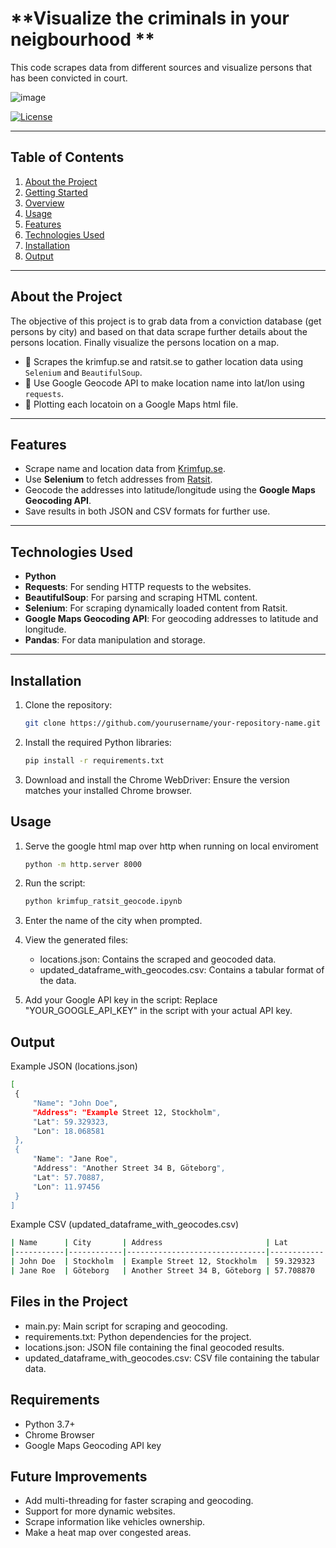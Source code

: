 # **Visualize the criminals in your neigbourhood **

This code scrapes data from different sources and visualize persons that has been convicted in court.

![image](https://github.com/user-attachments/assets/0a22dcb4-b201-45c2-b258-ce461e506ea5)


[![License](https://img.shields.io/badge/license-MIT-blue.svg)](LICENSE)


---

## **Table of Contents**

1. [About the Project](#about-the-project)
2. [Getting Started](#getting-started)
3. [Overview](#overview)
4. [Usage](#usage)
5. [Features](#features)
6. [Technologies Used](#technologies-used)
7. [Installation](#installation)
8. [Output](#output)


---
## **About the Project**

The objective of this project is to grab data from a conviction database (get persons by city) and based on that data scrape further details about the persons location.
Finally visualize the persons location on a map.
- 🛒 Scrapes the krimfup.se and ratsit.se to gather location data using `Selenium` and `BeautifulSoup`.
- 🧠 Use Google Geocode API to make location name into lat/lon using `requests`.
- 📩 Plotting each locatoin on a Google Maps html file.


---

## **Features**
- Scrape name and location data from [Krimfup.se](https://www.krimfup.se/search).
- Use **Selenium** to fetch addresses from [Ratsit](https://www.ratsit.se).
- Geocode the addresses into latitude/longitude using the **Google Maps Geocoding API**.
- Save results in both JSON and CSV formats for further use.

---

## **Technologies Used**
- **Python**
- **Requests**: For sending HTTP requests to the websites.
- **BeautifulSoup**: For parsing and scraping HTML content.
- **Selenium**: For scraping dynamically loaded content from Ratsit.
- **Google Maps Geocoding API**: For geocoding addresses to latitude and longitude.
- **Pandas**: For data manipulation and storage.

---

## **Installation**

1. Clone the repository:
   ```bash
   git clone https://github.com/yourusername/your-repository-name.git
2. Install the required Python libraries:
   ```bash
   pip install -r requirements.txt
3. Download and install the Chrome WebDriver:
   Ensure the version matches your installed Chrome browser.

## Usage
1. Serve the google html map over http when running on local enviroment
    ```bash
    python -m http.server 8000

2. Run the script:
     ```bash
   python krimfup_ratsit_geocode.ipynb

3. Enter the name of the city when prompted.

4. View the generated files:
   - locations.json: Contains the scraped and geocoded data.
   - updated_dataframe_with_geocodes.csv: Contains a tabular format of the data.
   
6. Add your Google API key in the script:
   Replace "YOUR_GOOGLE_API_KEY" in the script with your actual API key.

## **Output**
   Example JSON (locations.json)
   ```bash
   [
    {
        "Name": "John Doe",
        "Address": "Example Street 12, Stockholm",
        "Lat": 59.329323,
        "Lon": 18.068581
    },
    {
        "Name": "Jane Roe",
        "Address": "Another Street 34 B, Göteborg",
        "Lat": 57.70887,
        "Lon": 11.97456
    }
]
 ```
Example CSV (updated_dataframe_with_geocodes.csv)
   ```bash
| Name      | City       | Address                       | Lat        | Lon        |
|-----------|------------|-------------------------------|------------|------------|
| John Doe  | Stockholm  | Example Street 12, Stockholm  | 59.329323  | 18.068581  |
| Jane Roe  | Göteborg   | Another Street 34 B, Göteborg | 57.708870  | 11.974560  |
```

## **Files in the Project**
- main.py: Main script for scraping and geocoding.
- requirements.txt: Python dependencies for the project.
- locations.json: JSON file containing the final geocoded results.
- updated_dataframe_with_geocodes.csv: CSV file containing the tabular data.

## **Requirements**
- Python 3.7+
- Chrome Browser
- Google Maps Geocoding API key


## **Future Improvements**
- Add multi-threading for faster scraping and geocoding.
- Support for more dynamic websites.
- Scrape information like vehicles ownership.
- Make a heat map over congested areas.


